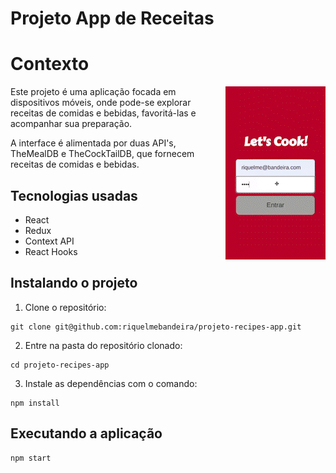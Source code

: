 # Projeto App de Receitas

# Contexto
<img align="right" alt="Preview da aplicação" src="preview.gif" />

Este projeto é uma aplicação focada em dispositivos móveis, onde pode-se explorar receitas de comidas e bebidas, favoritá-las e acompanhar sua preparação.

A interface é alimentada por duas API's, TheMealDB e TheCockTailDB, que fornecem receitas de comidas e bebidas.

## Tecnologias usadas

* React
* Redux
* Context API
* React Hooks

## Instalando o projeto

1. Clone o repositório:

```
git clone git@github.com:riquelmebandeira/projeto-recipes-app.git
```

2. Entre na pasta do repositório clonado:

```
cd projeto-recipes-app
```

3. Instale as dependências com o comando:

```
npm install
```

## Executando a aplicação

  ```
  npm start
  ```